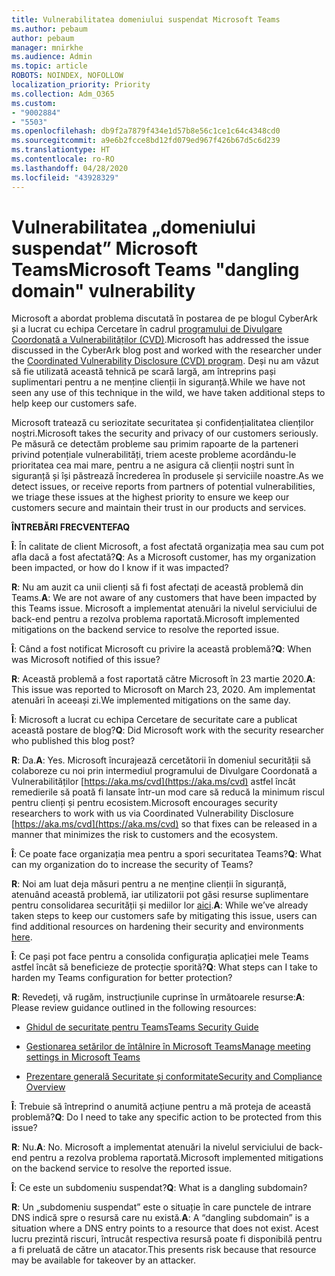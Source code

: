 ```yaml
---
title: Vulnerabilitatea domeniului suspendat Microsoft Teams
ms.author: pebaum
author: pebaum
manager: mnirkhe
ms.audience: Admin
ms.topic: article
ROBOTS: NOINDEX, NOFOLLOW
localization_priority: Priority
ms.collection: Adm_O365
ms.custom:
- "9002884"
- "5503"
ms.openlocfilehash: db9f2a7879f434e1d57b8e56c1ce1c64c4348cd0
ms.sourcegitcommit: a9e6b2fcce8bd12fd079ed967f426b67d5c6d239
ms.translationtype: HT
ms.contentlocale: ro-RO
ms.lasthandoff: 04/28/2020
ms.locfileid: "43928329"
---
```

# <a name="microsoft-teams-dangling-domain-vulnerability"></a><span data-ttu-id="6867c-102">Vulnerabilitatea „domeniului suspendat” Microsoft Teams</span><span class="sxs-lookup"><span data-stu-id="6867c-102">Microsoft Teams "dangling domain" vulnerability</span></span>

<span data-ttu-id="6867c-103">Microsoft a abordat problema discutată în postarea de pe blogul CyberArk și a lucrat cu echipa Cercetare în cadrul [programului de Divulgare Coordonată a Vulnerabilităților (CVD)](https://aka.ms/cvd).</span><span class="sxs-lookup"><span data-stu-id="6867c-103">Microsoft has addressed the issue discussed in the CyberArk blog post and worked with the researcher under the [Coordinated Vulnerability Disclosure (CVD) program](https://aka.ms/cvd).</span></span> <span data-ttu-id="6867c-104">Deși nu am văzut să fie utilizată această tehnică pe scară largă, am întreprins pași suplimentari pentru a ne menține clienții în siguranță.</span><span class="sxs-lookup"><span data-stu-id="6867c-104">While we have not seen any use of this technique in the wild, we have taken additional steps to help keep our customers safe.</span></span>

<span data-ttu-id="6867c-105">Microsoft tratează cu seriozitate securitatea și confidențialitatea clienților noștri.</span><span class="sxs-lookup"><span data-stu-id="6867c-105">Microsoft takes the security and privacy of our customers seriously.</span></span> <span data-ttu-id="6867c-106">Pe măsură ce detectăm probleme sau primim rapoarte de la parteneri privind potențiale vulnerabilități, triem aceste probleme acordându-le prioritatea cea mai mare, pentru a ne asigura că clienții noștri sunt în siguranță și își păstrează încrederea în produsele și serviciile noastre.</span><span class="sxs-lookup"><span data-stu-id="6867c-106">As we detect issues, or receive reports from partners of potential vulnerabilities, we triage these issues at the highest priority to ensure we keep our customers secure and maintain their trust in our products and services.</span></span>

<span data-ttu-id="6867c-107">**ÎNTREBĂRI FRECVENTE**</span><span class="sxs-lookup"><span data-stu-id="6867c-107">**FAQ**</span></span>

<span data-ttu-id="6867c-108">**Î**: În calitate de client Microsoft, a fost afectată organizația mea sau cum pot afla dacă a fost afectată?</span><span class="sxs-lookup"><span data-stu-id="6867c-108">**Q**: As a Microsoft customer, has my organization been impacted, or how do I know if it was impacted?</span></span>

<span data-ttu-id="6867c-109">**R**: Nu am auzit ca unii clienți să fi fost afectați de această problemă din Teams.</span><span class="sxs-lookup"><span data-stu-id="6867c-109">**A**: We are not aware of any customers that have been impacted by this Teams issue.</span></span> <span data-ttu-id="6867c-110">Microsoft a implementat atenuări la nivelul serviciului de back-end pentru a rezolva problema raportată.</span><span class="sxs-lookup"><span data-stu-id="6867c-110">Microsoft implemented mitigations on the backend service to resolve the reported issue.</span></span>

<span data-ttu-id="6867c-111">**Î**: Când a fost notificat Microsoft cu privire la această problemă?</span><span class="sxs-lookup"><span data-stu-id="6867c-111">**Q**: When was Microsoft notified of this issue?</span></span>

<span data-ttu-id="6867c-112">**R**: Această problemă a fost raportată către Microsoft în 23 martie 2020.</span><span class="sxs-lookup"><span data-stu-id="6867c-112">**A**: This issue was reported to Microsoft on March 23, 2020.</span></span> <span data-ttu-id="6867c-113">Am implementat atenuări în aceeași zi.</span><span class="sxs-lookup"><span data-stu-id="6867c-113">We implemented mitigations on the same day.</span></span>

<span data-ttu-id="6867c-114">**Î**: Microsoft a lucrat cu echipa Cercetare de securitate care a publicat această postare de blog?</span><span class="sxs-lookup"><span data-stu-id="6867c-114">**Q**: Did Microsoft work with the security researcher who published this blog post?</span></span>

<span data-ttu-id="6867c-115">**R**: Da.</span><span class="sxs-lookup"><span data-stu-id="6867c-115">**A**: Yes.</span></span> <span data-ttu-id="6867c-116">Microsoft încurajează cercetătorii în domeniul securității să colaboreze cu noi prin intermediul programului de Divulgare Coordonată a Vulnerabilităților [https://aka.ms/cvd](https://aka.ms/cvd) astfel încât remedierile să poată fi lansate într-un mod care să reducă la minimum riscul pentru clienți și pentru ecosistem.</span><span class="sxs-lookup"><span data-stu-id="6867c-116">Microsoft encourages security researchers to work with us via Coordinated Vulnerability Disclosure [https://aka.ms/cvd](https://aka.ms/cvd) so that fixes can be released in a manner that minimizes the risk to customers and the ecosystem.</span></span>  

<span data-ttu-id="6867c-117">**Î**: Ce poate face organizația mea pentru a spori securitatea Teams?</span><span class="sxs-lookup"><span data-stu-id="6867c-117">**Q**: What can my organization do to increase the security of Teams?</span></span>  

<span data-ttu-id="6867c-118">**R**: Noi am luat deja măsuri pentru a ne menține clienții în siguranță, atenuând această problemă, iar utilizatorii pot găsi resurse suplimentare pentru consolidarea securității și mediilor lor [aici](https://www.microsoft.com/microsoft-365/blog/2020/04/06/it-professionals-privacy-security-microsoft-teams/).</span><span class="sxs-lookup"><span data-stu-id="6867c-118">**A**: While we’ve already taken steps to keep our customers safe by mitigating this issue, users can find additional resources on hardening their security and environments [here](https://www.microsoft.com/microsoft-365/blog/2020/04/06/it-professionals-privacy-security-microsoft-teams/).</span></span>  

<span data-ttu-id="6867c-119">**Î**: Ce pași pot face pentru a consolida configurația aplicației mele Teams astfel încât să beneficieze de protecție sporită?</span><span class="sxs-lookup"><span data-stu-id="6867c-119">**Q**: What steps can I take to harden my Teams configuration for better protection?</span></span>

<span data-ttu-id="6867c-120">**R**: Revedeți, vă rugăm, instrucțiunile cuprinse în următoarele resurse:</span><span class="sxs-lookup"><span data-stu-id="6867c-120">**A**: Please review guidance outlined in the following resources:</span></span> 

- [<span data-ttu-id="6867c-121">Ghidul de securitate pentru Teams</span><span class="sxs-lookup"><span data-stu-id="6867c-121">Teams Security Guide</span></span>](https://docs.microsoft.com/microsoftteams/teams-security-guide)

- [<span data-ttu-id="6867c-122">Gestionarea setărilor de întâlnire în Microsoft Teams</span><span class="sxs-lookup"><span data-stu-id="6867c-122">Manage meeting settings in Microsoft Teams</span></span>](https://docs.microsoft.com/microsoftteams/meeting-settings-in-teams)

- [<span data-ttu-id="6867c-123">Prezentare generală Securitate și conformitate</span><span class="sxs-lookup"><span data-stu-id="6867c-123">Security and Compliance Overview</span></span>](https://docs.microsoft.com/microsoftteams/security-compliance-overview)

<span data-ttu-id="6867c-124">**Î**: Trebuie să întreprind o anumită acțiune pentru a mă proteja de această problemă?</span><span class="sxs-lookup"><span data-stu-id="6867c-124">**Q**: Do I need to take any specific action to be protected from this issue?</span></span>

<span data-ttu-id="6867c-125">**R**: Nu.</span><span class="sxs-lookup"><span data-stu-id="6867c-125">**A**: No.</span></span> <span data-ttu-id="6867c-126">Microsoft a implementat atenuări la nivelul serviciului de back-end pentru a rezolva problema raportată.</span><span class="sxs-lookup"><span data-stu-id="6867c-126">Microsoft implemented mitigations on the backend service to resolve the reported issue.</span></span>

<span data-ttu-id="6867c-127">**Î**: Ce este un subdomeniu suspendat?</span><span class="sxs-lookup"><span data-stu-id="6867c-127">**Q**: What is a dangling subdomain?</span></span>

<span data-ttu-id="6867c-128">**R**: Un „subdomeniu suspendat” este o situație în care punctele de intrare DNS indică spre o resursă care nu există.</span><span class="sxs-lookup"><span data-stu-id="6867c-128">**A**:  A “dangling subdomain” is a situation where a DNS entry points to a resource that does not exist.</span></span>  <span data-ttu-id="6867c-129">Acest lucru prezintă riscuri, întrucât respectiva resursă poate fi disponibilă pentru a fi preluată de către un atacator.</span><span class="sxs-lookup"><span data-stu-id="6867c-129">This presents risk because that resource may be available for takeover by an attacker.</span></span>
